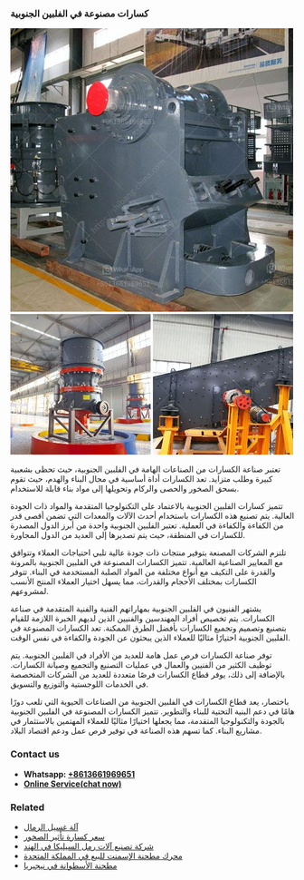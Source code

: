 <h3>كسارات مصنوعة في الفلبين الجنوبية</h3><img src='1701852704.jpg' alt=''><p>تعتبر صناعة الكسارات من الصناعات الهامة في الفلبين الجنوبية، حيث تحظى بشعبية كبيرة وطلب متزايد. تعد الكسارات أداة أساسية في مجال البناء والهدم، حيث تقوم بسحق الصخور والحصى والركام وتحويلها إلى مواد بناء قابلة للاستخدام.</p><p>تتميز كسارات الفلبين الجنوبية بالاعتماد على التكنولوجيا المتقدمة والمواد ذات الجودة العالية. يتم تصنيع هذه الكسارات باستخدام أحدث الآلات والمعدات التي تضمن أقصى قدر من الكفاءة والكفاءة في العملية. تعتبر الفلبين الجنوبية واحدة من أبرز الدول المصدرة للكسارات في المنطقة، حيث يتم تصديرها إلى العديد من الدول المجاورة.</p><p>تلتزم الشركات المصنعة بتوفير منتجات ذات جودة عالية تلبي احتياجات العملاء وتتوافق مع المعايير الصناعية العالمية. تتميز الكسارات المصنوعة في الفلبين الجنوبية بالمرونة والقدرة على التكيف مع أنواع مختلفة من المواد الصلبة المستخدمة في البناء. تتوفر الكسارات بمختلف الأحجام والقدرات، مما يسهل اختيار العملاء المنتج الأنسب لمشروعهم.</p><p>يشتهر الفنيون في الفلبين الجنوبية بمهاراتهم الفنية والفنية المتقدمة في صناعة الكسارات. يتم تخصيص أفراد المهندسين والفنيين الذين لديهم الخبرة اللازمة للقيام بتصنيع وتصميم وتجميع الكسارات بأفضل الطرق الممكنة. تعد الكسارات المصنوعة في الفلبين الجنوبية اختيارًا مثاليًا للعملاء الذين يبحثون عن الجودة والكفاءة في نفس الوقت.</p><p>توفر صناعة الكسارات فرص عمل هامة للعديد من الأفراد في الفلبين الجنوبية. يتم توظيف الكثير من الفنيين والعمال في عمليات التصنيع والتجميع وصيانة الكسارات. بالإضافة إلى ذلك، يوفر قطاع الكسارات فرصًا متعددة للعديد من الشركات المتخصصة في الخدمات اللوجستية والتوزيع والتسويق.</p><p>باختصار، يعد قطاع الكسارات في الفلبين الجنوبية من الصناعات الحيوية التي تلعب دورًا هامًا في دعم البنية التحتية للبناء والتطوير. تتميز الكسارات المصنوعة في الفلبين الجنوبية بالجودة والتكنولوجيا المتقدمة، مما يجعلها اختيارًا مثاليًا للعملاء المهتمين بالاستثمار في مشاريع البناء. كما تسهم هذه الصناعة في توفير فرص عمل ودعم اقتصاد البلاد.</p><h3>Contact us</h3><ul><li><strong>Whatsapp:&nbsp;<a href="https://wa.me/8613661969651">+8613661969651</a></strong></li><li><a href="https://swt.shibang-china.com/?git&amp;zhl&amp;كسارات مصنوعة في الفلبين الجنوبية"><strong>Online Service(chat now)</strong></a></li></ul><h3>Related</h3><ul><li><a href='آلة غسيل الرمال.md'>آلة غسيل الرمال</a></li><li><a href='سعر كسارة تأثير الصخور.md'>سعر كسارة تأثير الصخور</a></li><li><a href='شركة تصنيع آلات رمل السيليكا في الهند.md'>شركة تصنيع آلات رمل السيليكا في الهند</a></li><li><a href='محرك مطحنة الإسمنت للبيع في المملكة المتحدة.md'>محرك مطحنة الإسمنت للبيع في المملكة المتحدة</a></li><li><a href='مطحنة الأسطوانة في نيجيريا.md'>مطحنة الأسطوانة في نيجيريا</a></li></ul>